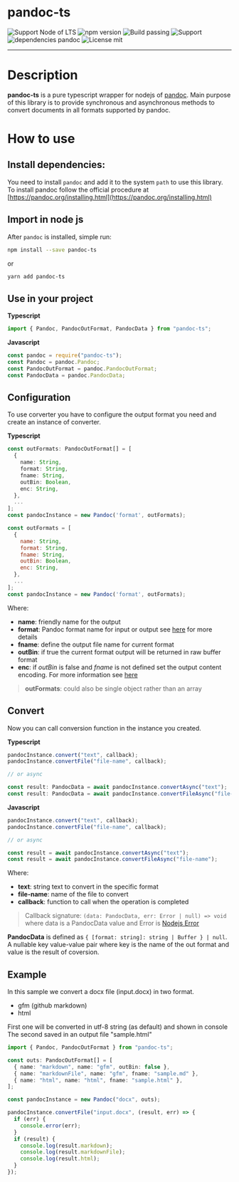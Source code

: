 # pandoc-ts

![Support Node of LTS](https://img.shields.io/badge/node-LTS-brightgreen.svg?style=plastic) ![npm version](https://img.shields.io/badge/npm-7.16.0-brightgreen.svg?style=plastic) ![Build passing](https://img.shields.io/badge/build-passing%20Typescript-brightgreen.svg?style=plastic) ![Support](https://img.shields.io/badge/support-javascript%20|%20typescript-brightgreen.svg?style=plastic) ![dependencies pandoc](https://img.shields.io/badge/dependencies-pandoc-blue.svg?style=plastic) ![License mit](https://img.shields.io/badge/license-MIT-blue.svg?style=plastic)

---

# Description

**pandoc-ts** is a pure typescript wrapper for nodejs of [pandoc](https://pandoc.org). Main purpose of this library is to provide synchronous and asynchronous methods to convert documents in all formats supported by pandoc.

# How to use

## Install dependencies:

You need to install `pandoc` and add it to the system `path` to use this library.  
To install pandoc follow the official procedure at [https://pandoc.org/installing.html](https://pandoc.org/installing.html)

## Import in node js

After `pandoc` is installed, simple run:

```sh
npm install --save pandoc-ts
```

or

```sh
yarn add pandoc-ts
```

## Use in your project

**Typescript**

```ts
import { Pandoc, PandocOutFormat, PandocData } from "pandoc-ts";
```

**Javascript**

```js
const pandoc = require("pandoc-ts");
const Pandoc = pandoc.Pandoc;
const PandocOutFormat = pandoc.PandocOutFormat;
const PandocData = pandoc.PandocData;
```

## Configuration

To use corverter you have to configure the output format you need and create an instance of converter.

**Typescript**

```ts
const outFormats: PandocOutFormat[] = [
  {
    name: String,
    format: String,
    fname: String,
    outBin: Boolean,
    enc: String,
  },
  ...
];
const pandocInstance = new Pandoc('format', outFormats);
```

```js
const outFormats = [
  {
    name: String,
    format: String,
    fname: String,
    outBin: Boolean,
    enc: String,
  },
  ...
];
const pandocInstance = new Pandoc('format', outFormats);
```

Where:

- **name**: friendly name for the output
- **format**: Pandoc format name for input or output see [here](https://pandoc.org/MANUAL.html#general-options) for more details
- **fname**: define the output file name for current format
- **outBin**: if true the current format output will be returned in raw buffer format
- **enc**: if _outBin_ is false and _fname_ is not defined set the output content encoding. For more information see [here](https://nodejs.org/dist./v4.8.3/docs/doc/api/buffer.html#buffer_buffers_and_character_encodings)

> **outFormats**: could also be single object rather than an array

## Convert

Now you can call conversion function in the instance you created.

**Typescript**

```ts
pandocInstance.convert("text", callback);
pandocInstance.convertFile("file-name", callback);

// or async

const result: PandocData = await pandocInstance.convertAsync("text");
const result: PandocData = await pandocInstance.convertFileAsync("file-name");
```

**Javascript**

```js
pandocInstance.convert("text", callback);
pandocInstance.convertFile("file-name", callback);

// or async

const result = await pandocInstance.convertAsync("text");
const result = await pandocInstance.convertFileAsync("file-name");
```

Where:

- **text**: string text to convert in the specific format
- **file-name**: name of the file to convert
- **callback**: function to call when the operation is completed

> Callback signature: `(data: PandocData, err: Error | null) => void`  
> where data is a PandocData value and Error is [Nodejs Error](https://nodejs.org/api/errors.html#errors_class_error)

**PandocData** is defined as `{ [format: string]: string | Buffer } | null`.  
A nullable key value-value pair where key is the name of the out format and value is the result of coversion.

## Example

In this sample we convert a docx file (input.docx) in two format.

- gfm (github markdown)
- html

First one will be converted in utf-8 string (as default) and shown in console  
The second saved in an output file "sample.html"

```ts
import { Pandoc, PandocOutFormat } from "pandoc-ts";

const outs: PandocOutFormat[] = [
  { name: "markdown", name: "gfm", outBin: false },
  { name: "markdownFile", name: "gfm", fname: "sample.md" },
  { name: "html", name: "html", fname: "sample.html" },
];

const pandocInstance = new Pandoc("docx", outs);

pandocInstance.convertFile("input.docx", (result, err) => {
  if (err) {
    console.error(err);
  }
  if (result) {
    console.log(result.markdown);
    console.log(result.markdownFile);
    console.log(result.html);
  }
});
```
